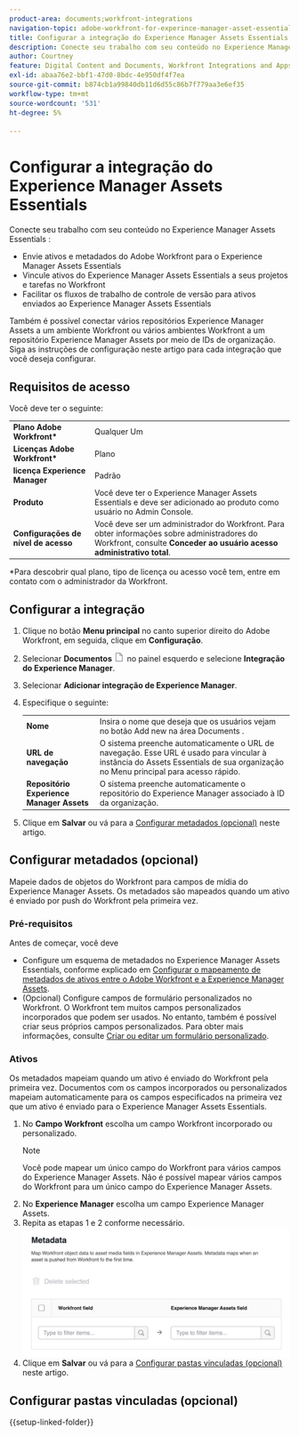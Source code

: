 ```yaml
---
product-area: documents;workfront-integrations
navigation-topic: adobe-workfront-for-experince-manager-asset-essentials
title: Configurar a integração do Experience Manager Assets Essentials
description: Conecte seu trabalho com seu conteúdo no Experience Manager Assets Essentials - EDITE-ME.
author: Courtney
feature: Digital Content and Documents, Workfront Integrations and Apps
exl-id: abaa76e2-bbf1-47d0-8bdc-4e950df4f7ea
source-git-commit: b874cb1a99840db11d6d55c86b7f779aa3e6ef35
workflow-type: tm+mt
source-wordcount: '531'
ht-degree: 5%

---
```


# Configurar a integração do Experience Manager Assets Essentials

Conecte seu trabalho com seu conteúdo no Experience Manager Assets Essentials &#x200B;:

* Envie ativos e metadados do Adobe Workfront para o Experience Manager Assets Essentials &#x200B;
* Vincule ativos do Experience Manager Assets Essentials a seus projetos e tarefas no Workfront &#x200B;
* Facilitar os fluxos de trabalho de controle de versão para ativos enviados ao Experience Manager Assets Essentials

Também é possível conectar vários repositórios Experience Manager Assets a um ambiente Workfront ou vários ambientes Workfront a um repositório Experience Manager Assets por meio de IDs de organização. Siga as instruções de configuração neste artigo para cada integração que você deseja configurar.

## Requisitos de acesso

Você deve ter o seguinte:

<table>
  <tr>
   <td><strong>Plano Adobe Workfront*</strong>
   </td>
   <td>Qualquer Um
   </td>
  </tr>
  <tr>
   <td><strong>Licenças Adobe Workfront*</strong>
   </td>
   <td>Plano
   </td>
  </tr>
  <tr>
   <td><strong>licença Experience Manager</strong>
   </td>
   <td>Padrão
   </td>
  </tr>
  <tr>
   <td><strong>Produto</strong>
   </td>
   <td>Você deve ter o Experience Manager Assets Essentials e deve ser adicionado ao produto como usuário no Admin Console.
   </td>
  </tr>
  <tr>
   <td><strong>Configurações de nível de acesso</strong>
   </td>
   <td>Você deve ser um administrador do Workfront. Para obter informações sobre administradores do Workfront, consulte <strong>Conceder ao usuário acesso administrativo total</strong>.
   </td>
  </tr>
</table>


*Para descobrir qual plano, tipo de licença ou acesso você tem, entre em contato com o administrador da Workfront.


## Configurar a integração

1. Clique no botão **Menu principal** no canto superior direito do Adobe Workfront, em seguida, clique em **Configuração**.
1. Selecionar  **Documentos** ![ícone de documentos](assets/document-icon.png) no painel esquerdo e selecione **Integração do Experience Manager**.
1. Selecionar **Adicionar integração de Experience Manager**.
1. Especifique o seguinte:

   <table>
   <tr>
      <td><strong>Nome</strong>
      </td>
      <td>Insira o nome que deseja que os usuários vejam no botão Add new na área Documents .
      </td>
   </tr>
   <tr>
      <td><strong>URL de navegação</strong>
      </td>
      <td>O sistema preenche automaticamente o URL de navegação. Esse URL é usado para vincular à instância do Assets Essentials de sua organização no Menu principal para acesso rápido.
      </td>
   </tr>
   <tr>
      <td>
      <strong>Repositório Experience Manager Assets</strong>
      </td>
      <td>
      O sistema preenche automaticamente o repositório do Experience Manager associado à ID da organização.
      </td>
   </tr>
   </table>

1. Clique em **Salvar** ou vá para a [Configurar metadados (opcional)](#set-up-metadata-optional) neste artigo.


## Configurar metadados (opcional)

Mapeie dados de objetos do Workfront para campos de mídia do Experience Manager Assets. Os metadados são mapeados quando um ativo é enviado por push do Workfront pela primeira vez.


### Pré-requisitos

Antes de começar, você deve

* Configure um esquema de metadados no Experience Manager Assets Essentials, conforme explicado em [Configurar o mapeamento de metadados de ativos entre o Adobe Workfront e a Experience Manager Assets](https://experienceleague.adobe.com/docs/experience-manager-cloud-service/content/assets/integrations/configure-asset-metadata-mapping.html?lang=en).
* (Opcional) Configure campos de formulário personalizados no Workfront. O Workfront tem muitos campos personalizados incorporados que podem ser usados. No entanto, também é possível criar seus próprios campos personalizados. Para obter mais informações, consulte [Criar ou editar um formulário personalizado](/help/quicksilver/administration-and-setup/customize-workfront/create-manage-custom-forms/create-or-edit-a-custom-form.md).


### Ativos

Os metadados mapeiam quando um ativo é enviado do Workfront pela primeira vez. Documentos com os campos incorporados ou personalizados mapeiam automaticamente para os campos especificados na primeira vez que um ativo é enviado para o Experience Manager Assets Essentials.

1. No **Campo Workfront** escolha um campo Workfront incorporado ou personalizado.
   >[!NOTE]
   >
   >Você pode mapear um único campo do Workfront para vários campos do Experience Manager Assets. Não é possível mapear vários campos do Workfront para um único campo do Experience Manager Assets.
1. No **Experience Manager** escolha um campo Experience Manager Assets.
1. Repita as etapas 1 e 2 conforme necessário.
   ![habilitar metadados](assets/metadata-assets-essentials.png)
1. Clique em **Salvar** ou vá para a [Configurar pastas vinculadas (opcional)](#set-up-linked-folders-optional) neste artigo.


## Configurar pastas vinculadas (opcional)

{{setup-linked-folder}}
